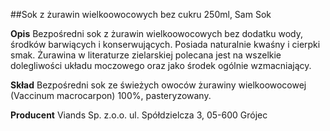 ##Sok z żurawin wielkoowocowych bez cukru 250ml, Sam Sok

**Opis** Bezpośredni sok z żurawin wielkoowocowych bez dodatku wody, środków barwiących i konserwujących. Posiada naturalnie kwaśny i cierpki smak. Żurawina w literaturze zielarskiej polecana jest na wszelkie dolegliwości układu moczowego oraz jako środek ogólnie wzmacniający.

**Skład** Bezpośredni sok ze świeżych owoców żurawiny wielkoowocowej (Vaccinum macrocarpon) 100%, pasteryzowany.

**Producent** Viands Sp. z.o.o.
ul. Spółdzielcza 3, 05-600 Grójec
